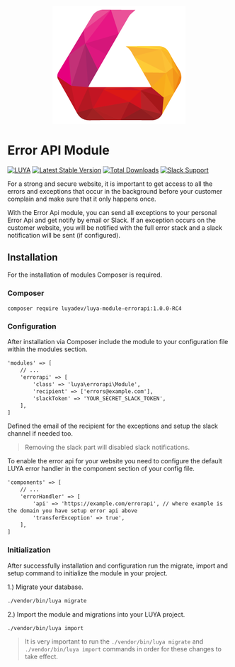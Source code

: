 <p align="center">
  <img src="https://raw.githubusercontent.com/luyadev/luya/master/docs/internals/images/luya_logo_rc4.png" alt="LUYA Logo"/>
</p>

# Error API Module
[![LUYA](https://img.shields.io/badge/Powered%20by-LUYA-brightgreen.svg)](https://luya.io)
[![Latest Stable Version](https://poser.pugx.org/luyadev/luya-module-errorapi/v/stable)](https://packagist.org/packages/luyadev/luya-module-errorapi)
[![Total Downloads](https://poser.pugx.org/luyadev/luya-module-errorapi/downloads)](https://packagist.org/packages/luyadev/luya-module-errorapi)
[![Slack Support](https://img.shields.io/badge/Slack-luyadev-yellowgreen.svg)](https://slack.luya.io/)

For a strong and secure website, it is important to get access to all the errors and exceptions that occur in the background before your customer complain and make sure that it only happens once.

With the Error Api module, you can send all exceptions to your personal Error Api and get notify by email or Slack. If an exception occurs on the customer website, you will be notified with the full error stack and a slack notification will be sent (if configured).

## Installation

For the installation of modules Composer is required.

### Composer

```
composer require luyadev/luya-module-errorapi:1.0.0-RC4
```
### Configuration

After installation via Composer include the module to your configuration file within the modules section.

```
'modules' => [
    // ...
    'errorapi' => [
        'class' => 'luya\errorapi\Module',
        'recipient' => ['errors@example.com'],
        'slackToken' => 'YOUR_SECRET_SLACK_TOKEN',
    ],
]
```

Defined the email of the recipient for the exceptions and setup the slack channel if needed too.

> Removing the slack part will disabled slack notifications.

To enable the error api for your website you need to configure the default LUYA error handler in the component section of your config file.

```
'components' => [
    // ...
    'errorHandler' => [
        'api' => 'https://example.com/errorapi', // where example is the domain you have setup error api above
        'transferException' => true',
    ],
]
```

### Initialization

After successfully installation and configuration run the migrate, import and setup command to initialize the module in your project.

1.) Migrate your database.

```sh
./vendor/bin/luya migrate
```

2.) Import the module and migrations into your LUYA project.

```sh
./vendor/bin/luya import
```

> It is very important to run the `./vendor/bin/luya migrate` and `./vendor/bin/luya import` commands in order for these changes to take effect.
